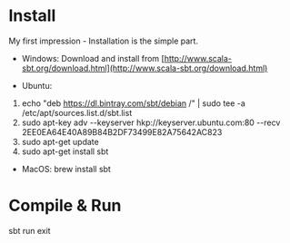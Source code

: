 # Install
My first impression - Installation is the simple part.
* Windows: Download and install from [http://www.scala-sbt.org/download.html](http://www.scala-sbt.org/download.html)

* Ubuntu: 
1. echo "deb https://dl.bintray.com/sbt/debian /" | sudo tee -a /etc/apt/sources.list.d/sbt.list
2. sudo apt-key adv --keyserver hkp://keyserver.ubuntu.com:80 --recv 2EE0EA64E40A89B84B2DF73499E82A75642AC823
3. sudo apt-get update
4. sudo apt-get install sbt


* MacOS: brew install sbt


# Compile & Run
sbt
run
exit

